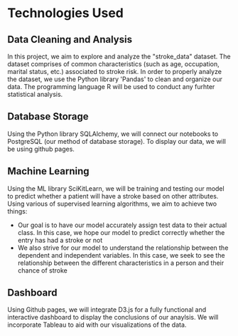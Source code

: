 # Technologies Used

## Data Cleaning and Analysis
In this project, we aim to explore and analyze the "stroke_data" dataset. The dataset comprises of common characteristics (such as age, occupation, marital status, etc.) associated to stroke risk. In order to properly analyze the dataset, we use the Python library 'Pandas' to clean and organize our data. The programming language R will be used to conduct any furhter statistical analysis.  

## Database Storage
Using the Python library SQLAlchemy, we will connect our notebooks to PostgreSQL (our method of database storage). To display our data, we will be using github pages.

## Machine Learning
Using the ML library SciKitLearn, we will be training and testing our model to predict whether a patient will have a stroke based on other attributes. Using various of supervised learning algorithms, we aim to achieve two things:
- Our goal is to have our model accurately assign test data to their actual class. In this case, we hope our model to predict correctly whether the entry has had a stroke or not
- We also strive for our model to understand the relationship between the dependent and independent variables. In this case, we seek to see the relationship between the different characteristics in a person and their chance of stroke

## Dashboard
Using Github pages, we will  integrate D3.js for a fully functional and interactive dashboard to display the conclusions of our anaylsis. We will incorporate Tableau to aid with our visualizations of the data.
